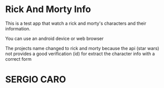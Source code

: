 # Rick And Morty Info

This is a test app that watch a rick and morty's characters and their information. 

You can use an android device or web browser

The projects name changed to rick and morty because the api (star wars) not provides a good verification (id) for extract the character info with a correct form



# SERGIO CARO
